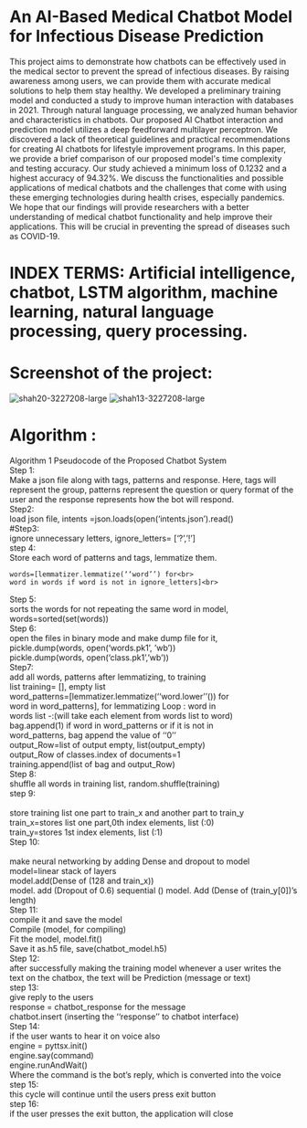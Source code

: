 # An AI-Based Medical Chatbot Model for Infectious Disease Prediction

This project aims to demonstrate how chatbots can be effectively used in the medical sector to prevent the spread of infectious diseases. By raising awareness among users, we can provide them with accurate medical solutions to help them stay healthy. We developed a preliminary training model and conducted a study to improve human interaction with databases in 2021. Through natural language processing, we analyzed human behavior and characteristics in chatbots. Our proposed AI Chatbot interaction and prediction model utilizes a deep feedforward multilayer perceptron. We discovered a lack of theoretical guidelines and practical recommendations for creating AI chatbots for lifestyle improvement programs. In this paper, we provide a brief comparison of our proposed model's time complexity and testing accuracy. Our study achieved a minimum loss of 0.1232 and a highest accuracy of 94.32%. We discuss the functionalities and possible applications of medical chatbots and the challenges that come with using these emerging technologies during health crises, especially pandemics. We hope that our findings will provide researchers with a better understanding of medical chatbot functionality and help improve their applications. This will be crucial in preventing the spread of diseases such as COVID-19.

# INDEX TERMS:  Artificial intelligence, chatbot, LSTM algorithm, machine learning, natural language processing, query processing.

# Screenshot of the project: 
![shah20-3227208-large](https://github.com/sgsayani/Medical-bot/assets/71175346/11397b19-d35b-40a2-80ed-250824474f11)
![shah13-3227208-large](https://github.com/sgsayani/Medical-bot/assets/71175346/34f4c40b-93bb-4747-a30e-674fe424b11c)

# Algorithm :
Algorithm 1 Pseudocode of the Proposed Chatbot System<br>
Step 1:<br>
Make a json file along with tags, patterns and response. Here, tags will represent the group, patterns represent the question or query format of the user and the response represents how the bot will respond.<br>
 Step2: <br>
load json file, intents =json.loads(open(‘intents.json’).read()<br>
#Step3:<br>
ignore unnecessary letters, ignore_letters= [‘?’,’!’]<br>
step 4:<br>
Store each word of patterns and tags, lemmatize them.<br>
```
words=[lemmatizer.lemmatize(‘‘word’’) for<br>
word in words if word is not in ignore_letters]<br>
```
Step 5:<br>
sorts the words for not repeating the same word in model, words=sorted(set(words))<br>
Step 6:<br>
open the files in binary mode and make dump file for it,<br>
pickle.dump(words, open(‘words.pk1’, ’wb’))<br>
pickle.dump(words, open(‘class.pk1’,’wb’))<br>
Step7:<br>
add all words, patterns after lemmatizing, to training<br>
list training= [], empty list<br>
word_patterns=[lemmatizer.lemmatize(‘‘word.lower’’()) for<br>
word in word_patterns], for lemmatizing Loop : word in<br>
words list -:(will take each element from words list to word)<br>
bag.append(1) if word in word_patterns or if it is not in<br>
word_patterns, bag append the value of ‘‘0’’<br>
output_Row=list of output empty, list(output_empty)<br>
output_Row of classes.index of documents=1<br>
training.append(list of bag and output_Row)<br>
Step 8: <br>
shuffle all words in training list, random.shuffle(training)<br>
step 9:<br><br>
store training list one part to train_x and another part to train_y<br>
train_x=stores list one part,0th index elements, list (:0)<br>
train_y=stores 1st index elements, list (:1)<br>
Step 10:<br><br>
make neural networking by adding Dense and dropout to model<br>
model=linear stack of layers<br>
model.add(Dense of (128 and train_x))<br>
model. add (Dropout of 0.6)
sequential () model. Add (Dense of (train_y[0])’s length)<br>
Step 11:<br>
compile it and save the model<br>
Compile (model, for compiling)<br>
Fit the model, model.fit()<br>
Save it as.h5 file, save(chatbot_model.h5)<br>
Step 12:<br>
after successfully making the training model whenever a user writes the text on the chatbox, the text will be Prediction (message or text)<br>
step 13:<br>
give reply to the users<br>
response = chatbot_response for the message<br>
chatbot.insert (inserting the ‘‘response’’ to chatbot interface)<br>
Step 14:<br>
if the user wants to hear it on voice also<br>
engine = pyttsx.init()<br>
engine.say(command)<br>
engine.runAndWait()<br>
Where the command is the bot’s reply, which is converted into the voice<br>
step 15:<br>
this cycle will continue until the users press exit button<br>
step 16:<br>
if the user presses the exit button, the application will close<br>
